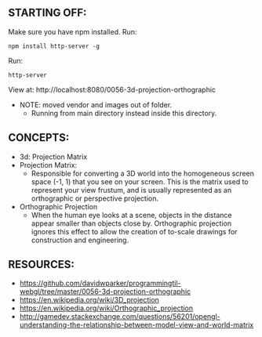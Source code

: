 ## STARTING OFF:

Make sure you have npm installed.
Run:
```
npm install http-server -g
```

Run:
```
http-server
```

View at: http://localhost:8080/0056-3d-projection-orthographic

* NOTE: moved vendor and images out of folder.
  * Running from main directory instead inside this directory.

## CONCEPTS:

* 3d: Projection Matrix
* Projection Matrix:
  * Responsible for converting a 3D world into the homogeneous screen space (-1, 1) that you see on your screen. This is the matrix used to represent your view frustum, and is usually represented as an orthographic or perspective projection.
* Orthographic Projection
  * When the human eye looks at a scene, objects in the distance appear smaller than objects close by. Orthographic projection ignores this effect to allow the creation of to-scale drawings for construction and engineering.

## RESOURCES:

* https://github.com/davidwparker/programmingtil-webgl/tree/master/0056-3d-projection-orthographic
* https://en.wikipedia.org/wiki/3D_projection
* https://en.wikipedia.org/wiki/Orthographic_projection
* http://gamedev.stackexchange.com/questions/56201/opengl-understanding-the-relationship-between-model-view-and-world-matrix
